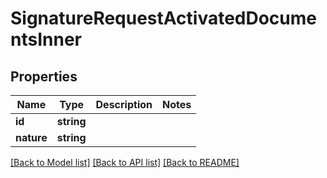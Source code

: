 # SignatureRequestActivatedDocumentsInner

## Properties
Name | Type | Description | Notes
------------ | ------------- | ------------- | -------------
**id** | **string** |  | 
**nature** | **string** |  | 

[[Back to Model list]](../../README.md#documentation-for-models) [[Back to API list]](../../README.md#documentation-for-api-endpoints) [[Back to README]](../../README.md)

